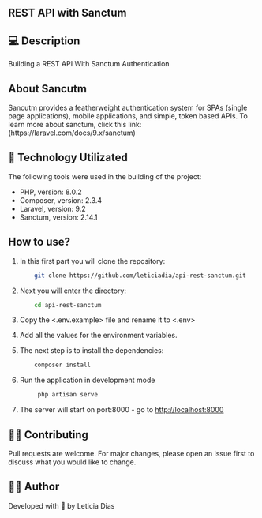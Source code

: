 <h2>REST API with Sanctum</h2>

## 💻 Description
<p>Building a REST API With Sanctum Authentication</p>

## About Sancutm
<p>
    Sancutm provides a featherweight authentication system for SPAs (single page applications), mobile applications, and simple, token based APIs. To learn more about sanctum, click this link: (https://laravel.com/docs/9.x/sanctum)
</p>

## 🚀 Technology Utilizated
<p>The following tools were used in the building of the project:</p>

- PHP, version: 8.0.2
- Composer, version: 2.3.4
- Laravel, version: 9.2
- Sanctum, version: 2.14.1

## How to use?
1. In this first part you will clone the repository:
    ```bash
        git clone https://github.com/leticiadia/api-rest-sanctum.git
    ```
2. Next you will enter the directory:
    ```bash 
        cd api-rest-sanctum
    ```
3. Copy the <.env.example> file and rename it to <.env>

4. Add all the values for the environment variables.

5. The next step is to install the dependencies:
    ```bash
        composer install
    ```    
6. Run the application in development mode
   ```bash
        php artisan serve
   ```
7. The server will start on port:8000 - go to <http://localhost:8000>

## 👩‍💻 Contributing
Pull requests are welcome. For major changes, please open an issue first to discuss what you would like to change.

## 👩‍🚀 Author 
<p>Developed with 💜 by Leticia Dias</p>